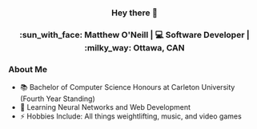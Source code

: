 

<!--
**MatthewONeill/matthewoneill** is a ✨ _special_ ✨ repository because its `README.md` (this file) appears on your GitHub profile.

Here are some ideas to get you started:

- 🔭 I’m currently working on ...
- 🌱 I’m currently learning ...
- 👯 I’m looking to collaborate on ...
- 🤔 I’m looking for help with ...
- 💬 Ask me about ...
- 📫 How to reach me: ...
- 😄 Pronouns: ...
- ⚡ Fun fact: ...
-->
<div align="center">

### Hey there 👋


<h3> :sun_with_face: Matthew O'Neill | 💻 Software Developer | :milky_way: Ottawa, CAN </h3> 


</div>

### About Me

- :books: Bachelor of Computer Science Honours at Carleton University (Fourth Year Standing)
- :thinking: Learning Neural Networks and Web Development 
- ⚡ Hobbies Include: All things weightlifting, music, and video games
